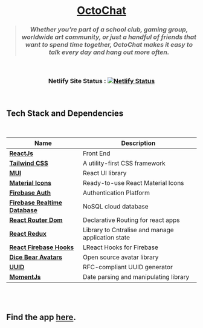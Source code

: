 <div align = "center">

# [OctoChat](https://octochat.netlify.app)

> ### _Whether you’re part of a school club, gaming group, worldwide art community, or just a handful of friends that want to spend time together, OctoChat makes it easy to talk every day and hang out more often._

<br>

### Netlify Site Status : [![Netlify Status](https://api.netlify.com/api/v1/badges/86155a6a-8e59-42b2-9fd0-aeb5e2982fb6/deploy-status)](https://app.netlify.com/sites/octochat/deploys)

</div>
<br>

## Tech Stack and Dependencies

<br>

<div align="center">

| <div align ="center">Name </div>                                               | <div align = "center">Description</div>           |
| ------------------------------------------------------------------------------ | ------------------------------------------------- |
| **[ReactJs](https://reactjs.org)**                                             | Front End                                         |
| **[Tailwind CSS](https://tailwindcss.com/)**                                   | A utility-first CSS framework                     |
| **[MUI](https://mui.com/material-ui/getting-started/installation/)**           | React UI library                                  |
| **[Material Icons](https://mui.com/material-ui/material-icons/)**              | Ready-to-use React Material Icons                 |
| **[Firebase Auth](https://firebase.google.com/docs/auth)**                     | Authentication Platform                           |
| **[Firebase Realtime Database](https://firebase.google.com/docs/database)**    | NoSQL cloud database                              |
| **[React Router Dom](https://reactrouter.com/docs/en/v6)**                     | Declarative Routing for react apps                |
| **[React Redux](https://react-redux.js.org/introduction/getting-started)**     | Library to Cntralise and manage application state |
| **[React Firebase Hooks](https://www.npmjs.com/package/react-firebase-hooks)** | LReact Hooks for Firebase                         |
| **[Dice Bear Avatars](https://avatars.dicebear.com/docs)**                     | Open source avatar library                        |
| **[UUID](https://github.com/uuidjs/uuid)**                                     | RFC-compliant UUID generator                      |
| **[MomentJs](https://momentjs.com/docs/)**                                     | Date parsing and manipulating library             |

</div>
<br>

<!-- ## Demo

<br>


![Demo](https://github.com/HariKrishna-28/ChatRoom/blob/main/Output/Demo2.gif)

<br>

> ### _As the server is hosted on a free Heroku account, the server enters ‘sleep mode’ when not in use for 60 minutes. If you notice an initial delay, please allow a few seconds for the servers to wake up._ -->

<br>

## Find the app [here](https://octochat.netlify.app/).

<br>
